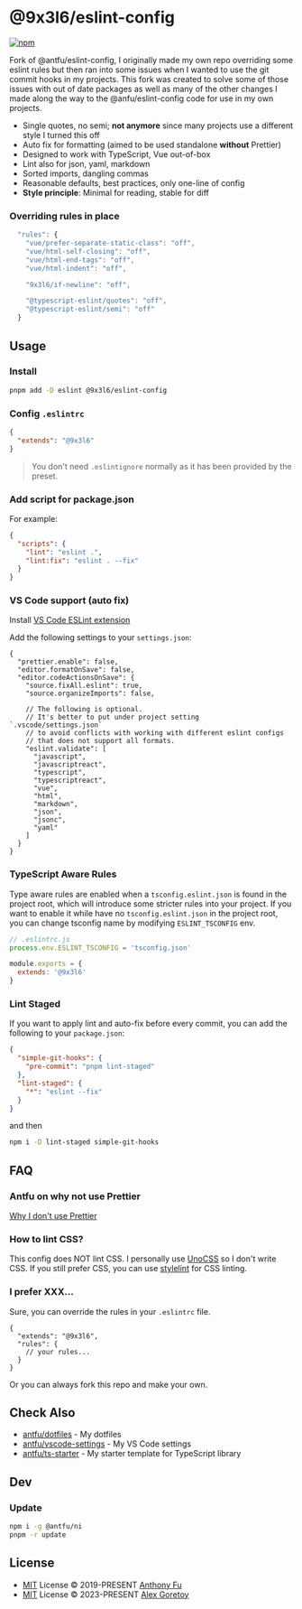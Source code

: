 # @9x3l6/eslint-config

[![npm](https://img.shields.io/npm/v/@9x3l6/eslint-config?color=a1b858&label=)](https://npmjs.com/package/@9x3l6/eslint-config)

Fork of @antfu/eslint-config, I originally made my own repo overriding some eslint rules but then ran into some issues when I wanted to use the git commit hooks in my projects. This fork was created to solve some of those issues with out of date packages as well as many of the other changes I made along the way to the @anfu/eslint-config code for use in my own projects.

- Single quotes, no semi; **not anymore** since many projects use a different style I turned this off
- Auto fix for formatting (aimed to be used standalone **without** Prettier)
- Designed to work with TypeScript, Vue out-of-box
- Lint also for json, yaml, markdown
- Sorted imports, dangling commas
- Reasonable defaults, best practices, only one-line of config
- **Style principle**: Minimal for reading, stable for diff

### Overriding rules in place

```js
  "rules": {
    "vue/prefer-separate-static-class": "off",
    "vue/html-self-closing": "off",
    "vue/html-end-tags": "off",
    "vue/html-indent": "off",

    "9x3l6/if-newline": "off",

    "@typescript-eslint/quotes": "off",
    "@typescript-eslint/semi": "off"
  }
```

## Usage

### Install

```bash
pnpm add -D eslint @9x3l6/eslint-config
```

### Config `.eslintrc`

```json
{
  "extends": "@9x3l6"
}
```

> You don't need `.eslintignore` normally as it has been provided by the preset.

### Add script for package.json

For example:

```json
{
  "scripts": {
    "lint": "eslint .",
    "lint:fix": "eslint . --fix"
  }
}
```

### VS Code support (auto fix)

Install [VS Code ESLint extension](https://marketplace.visualstudio.com/items?itemName=dbaeumer.vscode-eslint)

Add the following settings to your `settings.json`:

```jsonc
{
  "prettier.enable": false,
  "editor.formatOnSave": false,
  "editor.codeActionsOnSave": {
    "source.fixAll.eslint": true,
    "source.organizeImports": false,

    // The following is optional.
    // It's better to put under project setting `.vscode/settings.json`
    // to avoid conflicts with working with different eslint configs
    // that does not support all formats.
    "eslint.validate": [
      "javascript",
      "javascriptreact",
      "typescript",
      "typescriptreact",
      "vue",
      "html",
      "markdown",
      "json",
      "jsonc",
      "yaml"
    ]
  }
}
```

### TypeScript Aware Rules

Type aware rules are enabled when a `tsconfig.eslint.json` is found in the project root, which will introduce some stricter rules into your project. If you want to enable it while have no `tsconfig.eslint.json` in the project root, you can change tsconfig name by modifying `ESLINT_TSCONFIG` env.

```js
// .eslintrc.js
process.env.ESLINT_TSCONFIG = 'tsconfig.json'

module.exports = {
  extends: '@9x3l6'
}
```

### Lint Staged

If you want to apply lint and auto-fix before every commit, you can add the following to your `package.json`:

```json
{
  "simple-git-hooks": {
    "pre-commit": "pnpm lint-staged"
  },
  "lint-staged": {
    "*": "eslint --fix"
  }
}
```

and then

```bash
npm i -D lint-staged simple-git-hooks
```

## FAQ

### Antfu on why not use Prettier

[Why I don't use Prettier](https://antfu.me/posts/why-not-prettier)

### How to lint CSS?

This config does NOT lint CSS. I personally use [UnoCSS](https://github.com/unocss/unocss) so I don't write CSS. If you still prefer CSS, you can use [stylelint](https://stylelint.io/) for CSS linting.

### I prefer XXX...

Sure, you can override the rules in your `.eslintrc` file.

<!-- eslint-skip -->

```jsonc
{
  "extends": "@9x3l6",
  "rules": {
    // your rules...
  }
}
```

Or you can always fork this repo and make your own.

## Check Also

- [antfu/dotfiles](https://github.com/antfu/dotfiles) - My dotfiles
- [antfu/vscode-settings](https://github.com/antfu/vscode-settings) - My VS Code settings
- [antfu/ts-starter](https://github.com/antfu/ts-starter) - My starter template for TypeScript library

## Dev

### Update

```bash
npm i -g @antfu/ni
pnpm -r update
```

## License

- [MIT](./LICENSE) License &copy; 2019-PRESENT [Anthony Fu](https://github.com/antfu)
- [MIT](./LICENSE) License &copy; 2023-PRESENT [Alex Goretoy](https://github.com/9x3l6)